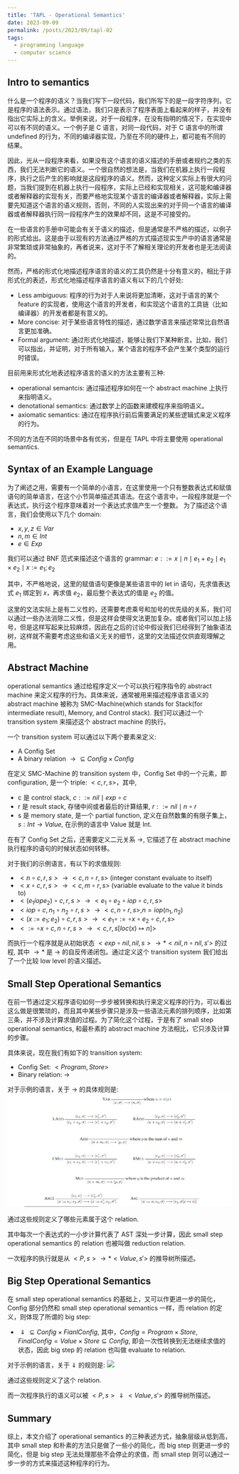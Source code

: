 ```yaml
---
title: 'TAPL - Operational Semantics'
date: 2023-09-09
permalink: /posts/2023/09/tapl-02
tags:
  - programming language
  - computer science
---
```


## Intro to semantics
什么是一个程序的语义？当我们写下一段代码，我们所写下的是一段字符序列，它是程序的语法表示。通过语法，我们只是表示了程序表面上看起来的样子，并没有指出它实际上的含义。举例来说，对于一段程序，在没有指明的情况下，在实现中可以有不同的语义。一个例子是 C 语言，对同一段代码，对于 C 语言中的所谓 undefined 的行为，不同的编译器实现，乃至在不同的硬件上，都可能有不同的结果。

因此，光从一段程序来看，如果没有这个语言的语义描述的手册或者规约之类的东西，我们无法判断它的语义。一个很自然的想法是，当我们在机器上执行一段程序，执行之后产生的影响就是这段程序的语义。然而，这种定义实际上有很大的问题，当我们提到在机器上执行一段程序，实际上已经和实现相关，这可能和编译器或者解释器的实现有关，而要严格地实现某个语言的编译器或者解释器，实际上需要先知道这个语言的语义规则，否则，不同的人实现出来的对于同一个语言的编译器或者解释器执行同一段程序产生的效果却不同，这是不可接受的。

在一些语言的手册中可能会有关于语义的描述，但是通常是不严格的描述，以例子的形式给出。这是由于以现有的方法通过严格的方式描述现实生产中的语言通常是非常繁琐或非常抽象的，再者说来，这对于不了解相关理论的开发者也是无法阅读的。

然而，严格的形式化地描述程序语言的语义的工具仍然是十分有意义的，相比于非形式化的表述，形式化地描述程序语言的语义有以下的几个好处:
- Less ambiguous: 程序的行为对于人来说将更加清晰，这对于语言的某个 feature 的实现者，使用这个语言的开发者，和实现这个语言的工具链（比如编译器）的开发者都是有意义的。
- More concise: 对于某些语言特性的描述，通过数学语言来描述常常比自然语言更加准确。
- Formal argument: 通过形式化地描述，能够让我们下某种断言。比如，我们可以指出，并证明，对于所有输入，某个语言的程序不会产生某个类型的运行时错误。

目前用来形式化地表述程序语言的语义的方法主要有三种: 
- operational semantcis: 通过描述程序如何在一个 abstract machine 上执行来指明语义。
- denotational semantics: 通过数学上的函数来建模程序来指明语义。
- axiomatic semantics: 通过在程序执行前后需要满足的某些逻辑式来定义程序的行为。

不同的方法在不同的场景中各有优劣，但是在 TAPL 中将主要使用 operational semantics.

## Syntax of an Example Language
为了阐述之用，需要有一个简单的小语言，在这里使用一个只有整数表达式和赋值语句的简单语言，在这个小节简单描述其语法。在这个语言中，一段程序就是一个表达式，执行这个程序意味着对一个表达式求值产生一个整数。
为了描述这个语言，我们会使用以下几个 domain:
- $x, y, z \in Var$
- $n, m \in Int$
- $e \in Exp$

我们可以通过 BNF 范式来描述这个语言的 grammar: $e::= x \mid n \mid e_1 + e_2 \mid e_1 \times e_2 \mid x := e_1;e_2$

其中，不严格地说，这里的赋值语句更像是某些语言中的 let in 语句，先求值表达式 $e_1$ 绑定到 $x$，再求值 $e_2$，最后整个表达式的值是 $e_2$ 的值。

这里的文法实际上是有二义性的，还需要考虑乘号和加号的优先级的关系，我们可以通过一些办法消除二义性，但是这样会使得文法更加复杂。或者我们可以加上括号，但是这样写起来比较麻烦，因此在之后的讨论中假设我们已经得到了抽象语法树，这样就不需要考虑这些和语义无关的细节，这里的文法描述仅供直观理解之用。

## Abstract Machine
operational semantics 通过给程序定义一个可以执行程序指令的 abstract machine 来定义程序的行为。具体来说，通常被用来描述程序语言语义的 abstract machine 被称为 SMC-Machine(which stands for Stack(for intermediate result), Memory, and Control stack). 我们可以通过一个 transition system 来描述这个 abstract machine 的执行。

一个 transition system 可以通过以下两个要素来定义:
- A Config Set
- A binary relation $\to \subseteq Config \times Config$

在定义 SMC-Machine 的 transition system 中，Config Set 中的一个元素，即 configuration, 是一个 triple: $<c, r, s>$，其中,
- c 是 control stack, $c::= nil \mid exp \circ c$
- r 是 result stack, 存储中间或者最后的计算结果, $r::= nil \mid n \circ r$
- s 是 memory state, 是一个 partial function, 定义在自然数集的有限子集上，$s: Int \to Value$, 在示例的语言中 Value 就是 Int.

在有了 Config Set 之后，还需要定义二元关系 $\to$, 它描述了在 abstract machine 执行程序的语句的时候状态如何转移。

对于我们的示例语言，有以下的求值规则:
- $<n\circ c, r, s> \to <c, n\circ r, s>$ (integer constant evaluate to itself)
- $<x\circ c, r, s> \to <c, m\circ r, s>$ (variable evaluate to the value it binds to)
- $<(e_1 iop e_2) \circ c, r, s> \to <e_1\circ e_2 \circ iop\circ c, r, s>$
- $<iop \circ c, n_1\circ n_2 \circ r, s> \to <c, n\circ r, s>, n = iop(n_1, n_2)$
- $<(x:=e_1;e_2)\circ c, r, s>\to <e_1\circ := \circ x \circ e_2 \circ c, r, s>$
- $<:=\circ x\circ c, n\circ r, s>\to <c, r, s[loc(x)\mapsto n]>$

而执行一个程序就是从初始状态 $<exp\circ nil, nil, s> \to * <nil, n\circ nil, s'>$ 的过程, 其中 $\to *$ 是 $\to$ 的自反传递闭包。通过定义这个 transition system 我们给出了一个比较 low level 的语义描述。

## Small Step Operational Semantics
在前一节通过定义程序语句如何一步步被转换和执行来定义程序的行为，可以看出这么做是很繁琐的，而且其中某些步骤只是涉及一些语法元素的排列顺序，比如第三条，并不涉及计算求值的过程。为了简化这个过程，于是有了 small step operational semantics, 和最朴素的 abstract machine 方法相比，它只涉及计算的步骤。

具体来说，现在我们有如下的 transition system:
- Config Set: $<Program, Store>$
- Binary relation: $\to$

对于示例的语言，关于 $\to$ 的具体规则是:
![](https://github.com/tiebreaker4869/images/blob/main/post/tapl021.png?raw=true)

通过这些规则定义了哪些元素属于这个 relation.

其中每次一个表达式的一小步计算代表了 AST 深处一步计算，因此 small step operational semantics 的 relation 也被叫做 reduction relation.

一次程序的执行就是从 $<P, s> \to * <Value, s'>$ 的推导树所描述。

## Big Step Operational Semantics
在 small step operational semantics 的基础上，又可以作更进一步的简化，Config 部分仍然和 small step operational semantics 一样，而 relation 的定义，则体现了所谓的 big step:
- $\Downarrow \subseteq Config \times FianlConfig$, 其中，$Config = Program\times Store, FinalConfig=Value\times Store \subseteq Config$, 即会一次性转换到无法继续求值的状态，因此 big step 的 relation 也叫做 evaluate to relation.

对于示例的语言，关于 $\Downarrow$ 的规则是:
![](https://github.com/tiebreaker4869/images/blob/main/post/tapl023.png?raw=true)

通过这些规则定义了这个 relation.

而一次程序执行的语义可以被 $<P, s> \Downarrow <Value, s'>$ 的推导树所描述。

## Summary
综上，本文介绍了 operational semantics 的三种表述方式，抽象层级从低到高，其中 small step 和朴素的方法只是做了一些小的简化，而 big step 则更进一步的简化，但是 big step 无法处理那些不会停止的求值，而 small step 则可以通过一步一步的方式来描述这种程序的行为。